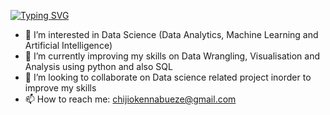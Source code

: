 [![Typing SVG](https://readme-typing-svg.herokuapp.com?font=Fira+Code&pause=500&color=00FF00&width=400&lines=++++Hi,+I'm+CJay+---)](https://github.com/CJay-Cipher)
- 👀 I’m interested in Data Science (Data Analytics, Machine Learning and Artificial Intelligence)
- 🌱 I’m currently improving my skills on Data Wrangling, Visualisation and Analysis using python and also SQL
- 💞️ I’m looking to collaborate on Data science related project inorder to improve my skills
- 📫 How to reach me: chijiokennabueze@gmail.com

<!---
CJay-Cipher/CJay-Cipher is a ✨ special ✨ repository because its `README.md` (this file) appears on your GitHub profile.
You can click the Preview link to take a look at your changes.
--->
